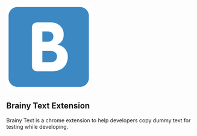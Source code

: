 ![Brainy Extension](./images/icon.png)
## Brainy Text Extension
<p>Brainy Text is a chrome extension to help developers copy dummy text for testing while developing.</p>